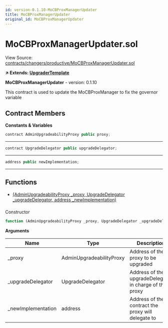 ```yaml
---
id: version-0.1.10-MoCBProxManagerUpdater
title: MoCBProxManagerUpdater
original_id: MoCBProxManagerUpdater
---
```


# MoCBProxManagerUpdater.sol

View Source: [contracts/changers/productive/MoCBProxManagerUpdater.sol](../../contracts/changers/productive/MoCBProxManagerUpdater.sol)

**↗ Extends: [UpgraderTemplate](UpgraderTemplate.md)**

**MoCBProxManagerUpdater** - version: 0.1.10

This contract is used to update the MoCBProxManager to fix the governor variable

## Contract Members
**Constants & Variables**

```js
contract AdminUpgradeabilityProxy public proxy;
```
---

```js
contract UpgradeDelegator public upgradeDelegator;
```
---

```js
address public newImplementation;
```
---

## Functions

- [(AdminUpgradeabilityProxy _proxy, UpgradeDelegator _upgradeDelegator, address _newImplementation)](#)

### 

Constructor

```js
function (AdminUpgradeabilityProxy _proxy, UpgradeDelegator _upgradeDelegator, address _newImplementation) public nonpayable UpgraderTemplate 
```

**Arguments**

| Name        | Type           | Description  |
| ------------- |------------- | -----|
| _proxy | AdminUpgradeabilityProxy | Address of the proxy to be upgraded | 
| _upgradeDelegator | UpgradeDelegator | Address of the upgradeDelegator in charge of that proxy | 
| _newImplementation | address | Address of the contract the proxy will delegate to | 

